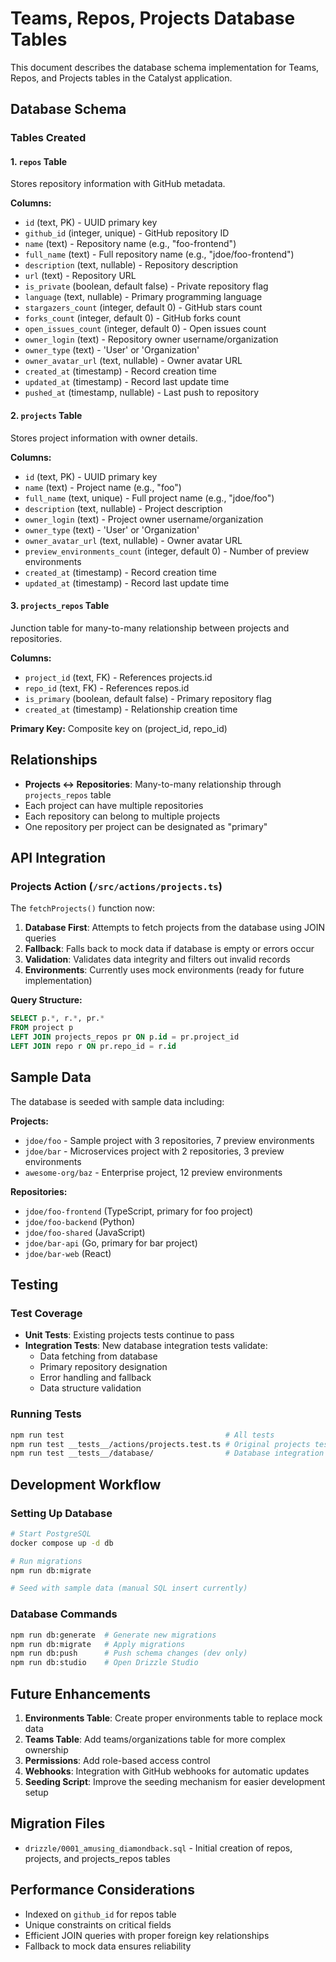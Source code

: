 # Teams, Repos, Projects Database Tables

This document describes the database schema implementation for Teams, Repos, and Projects tables in the Catalyst application.

## Database Schema

### Tables Created

#### 1. `repos` Table
Stores repository information with GitHub metadata.

**Columns:**
- `id` (text, PK) - UUID primary key
- `github_id` (integer, unique) - GitHub repository ID
- `name` (text) - Repository name (e.g., "foo-frontend")
- `full_name` (text) - Full repository name (e.g., "jdoe/foo-frontend") 
- `description` (text, nullable) - Repository description
- `url` (text) - Repository URL
- `is_private` (boolean, default false) - Private repository flag
- `language` (text, nullable) - Primary programming language
- `stargazers_count` (integer, default 0) - GitHub stars count
- `forks_count` (integer, default 0) - GitHub forks count
- `open_issues_count` (integer, default 0) - Open issues count
- `owner_login` (text) - Repository owner username/organization
- `owner_type` (text) - 'User' or 'Organization'
- `owner_avatar_url` (text, nullable) - Owner avatar URL
- `created_at` (timestamp) - Record creation time
- `updated_at` (timestamp) - Record last update time
- `pushed_at` (timestamp, nullable) - Last push to repository

#### 2. `projects` Table
Stores project information with owner details.

**Columns:**
- `id` (text, PK) - UUID primary key
- `name` (text) - Project name (e.g., "foo")
- `full_name` (text, unique) - Full project name (e.g., "jdoe/foo")
- `description` (text, nullable) - Project description
- `owner_login` (text) - Project owner username/organization
- `owner_type` (text) - 'User' or 'Organization'
- `owner_avatar_url` (text, nullable) - Owner avatar URL
- `preview_environments_count` (integer, default 0) - Number of preview environments
- `created_at` (timestamp) - Record creation time
- `updated_at` (timestamp) - Record last update time

#### 3. `projects_repos` Table
Junction table for many-to-many relationship between projects and repositories.

**Columns:**
- `project_id` (text, FK) - References projects.id
- `repo_id` (text, FK) - References repos.id
- `is_primary` (boolean, default false) - Primary repository flag
- `created_at` (timestamp) - Relationship creation time

**Primary Key:** Composite key on (project_id, repo_id)

## Relationships

- **Projects ↔ Repositories**: Many-to-many relationship through `projects_repos` table
- Each project can have multiple repositories
- Each repository can belong to multiple projects
- One repository per project can be designated as "primary"

## API Integration

### Projects Action (`/src/actions/projects.ts`)

The `fetchProjects()` function now:

1. **Database First**: Attempts to fetch projects from the database using JOIN queries
2. **Fallback**: Falls back to mock data if database is empty or errors occur
3. **Validation**: Validates data integrity and filters out invalid records
4. **Environments**: Currently uses mock environments (ready for future implementation)

**Query Structure:**
```sql
SELECT p.*, r.*, pr.*
FROM project p
LEFT JOIN projects_repos pr ON p.id = pr.project_id  
LEFT JOIN repo r ON pr.repo_id = r.id
```

## Sample Data

The database is seeded with sample data including:

**Projects:**
- `jdoe/foo` - Sample project with 3 repositories, 7 preview environments
- `jdoe/bar` - Microservices project with 2 repositories, 3 preview environments  
- `awesome-org/baz` - Enterprise project, 12 preview environments

**Repositories:**
- `jdoe/foo-frontend` (TypeScript, primary for foo project)
- `jdoe/foo-backend` (Python)
- `jdoe/foo-shared` (JavaScript)
- `jdoe/bar-api` (Go, primary for bar project)
- `jdoe/bar-web` (React)

## Testing

### Test Coverage
- **Unit Tests**: Existing projects tests continue to pass
- **Integration Tests**: New database integration tests validate:
  - Data fetching from database
  - Primary repository designation
  - Error handling and fallback
  - Data structure validation

### Running Tests
```bash
npm run test                                    # All tests
npm run test __tests__/actions/projects.test.ts # Original projects tests
npm run test __tests__/database/                # Database integration tests
```

## Development Workflow

### Setting Up Database
```bash
# Start PostgreSQL
docker compose up -d db

# Run migrations
npm run db:migrate

# Seed with sample data (manual SQL insert currently)
```

### Database Commands
```bash
npm run db:generate  # Generate new migrations
npm run db:migrate   # Apply migrations  
npm run db:push      # Push schema changes (dev only)
npm run db:studio    # Open Drizzle Studio
```

## Future Enhancements

1. **Environments Table**: Create proper environments table to replace mock data
2. **Teams Table**: Add teams/organizations table for more complex ownership
3. **Permissions**: Add role-based access control
4. **Webhooks**: Integration with GitHub webhooks for automatic updates
5. **Seeding Script**: Improve the seeding mechanism for easier development setup

## Migration Files

- `drizzle/0001_amusing_diamondback.sql` - Initial creation of repos, projects, and projects_repos tables

## Performance Considerations

- Indexed on `github_id` for repos table
- Unique constraints on critical fields
- Efficient JOIN queries with proper foreign key relationships
- Fallback to mock data ensures reliability